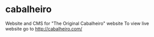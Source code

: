 # cabalheiro
Website and CMS for "The Original Cabalheiro" website
To view live website go to http://cabalheiro.com/
